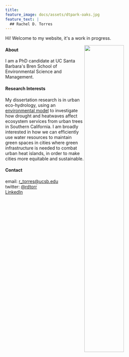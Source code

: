 ```yaml
---
title: 
feature_image: docs/assets/dtpark-oaks.jpg
feature_text: |
  ## Rachel D. Torres 
---
```


Hi! Welcome to my website, it's a work in progress.

<img style="float:right;" src="docs/assets/me-outside.jpg" width="50%">

#### About   
I am a PhD candidate at UC Santa Barbara's Bren School of Environmental Science and Management. 

#### Research Interests
My dissertation research is in urban eco-hydrology, using an [environmental model](https://github.com/RHESSys/RHESSys) to investigate how drought and heatwaves affect ecosystem services from urban trees in Southern California. I am broadly interested in how we can efficiently use water resources to maintain green spaces in cities where green infrastructure is needed to combat urban heat islands, in order to make cities more equitable and sustainable. 



#### Contact 
email: r_torres@ucsb.edu  
twitter: [@rdtorr](https://twitter.com/rdtorr)  
[LinkedIn](https://www.linkedin.com/in/rachel-torres-68639893/)